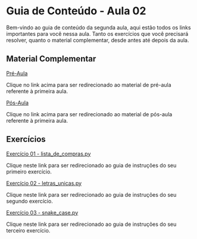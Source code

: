 # Guia de Conteúdo - Aula 02
Bem-vindo ao guia de conteúdo da segunda aula, aqui estão todos os links importantes para você nessa aula. Tanto os exercícios que você precisará resolver, quanto o material complementar, desde antes até depois da aula.


## Material Complementar
[Pré-Aula](https://github.com/educodehub/oficina-python/blob/main/aula02/materiais/Pr%C3%A9-Aula%20-%20Aula%2002%20-%20Oficina%20de%20Python.md)

Clique no link acima para ser redirecionado ao material de pré-aula referente à primeira aula.

[Pós-Aula](https://github.com/educodehub/oficina-python/blob/main/aula02/materiais/P%C3%B3s-Aula%20-%20Aula%2002%20-%20Oficina%20de%20Python.md)

Clique no link acima para ser redirecionado ao material de pós-aula referente à primeira aula.


## Exercícios
[Exercício 01 - lista_de_compras.py](https://github.com/educodehub/oficina-python/blob/main/aula02/exercicios/exercicio01/instru%C3%A7%C3%B5es.md)

Clique neste link para ser redirecionado ao guia de instruções do seu primeiro exercício.

[Exercício 02 - letras_unicas.py](https://github.com/educodehub/oficina-python/blob/main/aula02/exercicios/exercicio02/instru%C3%A7%C3%B5es.md)

Clique neste link para ser redirecionado ao guia de instruções do seu segundo exercício.

[Exercício 03 - snake_case.py](https://github.com/educodehub/oficina-python/blob/main/aula02/exercicios/exercicio03/instru%C3%A7%C3%B5es.md)

Clique neste link para ser redirecionado ao guia de instruções do seu terceiro exercício. 
